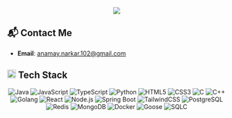 <div style="display: flex; justify-content: center;">
  <img src="./output.gif" style="max-width: 100%; height: auto;" />
</div>

## 📬 Contact Me

- **Email**: anamay.narkar.102@gmail.com

## <img src = "https://media2.giphy.com/media/QssGEmpkyEOhBCb7e1/giphy.gif?cid=ecf05e47a0n3gi1bfqntqmob8g9aid1oyj2wr3ds3mg700bl&rid=giphy.gif" width = "20"> Tech Stack

<div align="center">
  <img src="https://img.shields.io/badge/-Java-000?style=for-the-badge&logo=java&logoColor=white" alt="Java" />
  <img src="https://img.shields.io/badge/-JavaScript-000?style=for-the-badge&logo=javascript&logoColor=white" alt="JavaScript" />
  <img src="https://img.shields.io/badge/-TypeScript-000?style=for-the-badge&logo=typescript&logoColor=white" alt="TypeScript" />
  <img src="https://img.shields.io/badge/-Python-000?style=for-the-badge&logo=python&logoColor=white" alt="Python" />
  <img src="https://img.shields.io/badge/-HTML5-000?style=for-the-badge&logo=html5&logoColor=white" alt="HTML5" />
  <img src="https://img.shields.io/badge/-CSS3-000?style=for-the-badge&logo=css3&logoColor=white" alt="CSS3" />
  <img src="https://img.shields.io/badge/-C-000?style=for-the-badge&logo=c&logoColor=white" alt="C" />
  <img src="https://img.shields.io/badge/-C%2B%2B-000?style=for-the-badge&logo=c%2B%2B&logoColor=white" alt="C++" />
  <img src="https://img.shields.io/badge/-Golang-000?style=for-the-badge&logo=go&logoColor=white" alt="Golang" />
  <img src="https://img.shields.io/badge/-React-000?style=for-the-badge&logo=react&logoColor=white" alt="React" />
  <img src="https://img.shields.io/badge/-Node.js-000?style=for-the-badge&logo=node.js&logoColor=white" alt="Node.js" />
  <img src="https://img.shields.io/badge/-Spring%20Boot-000?style=for-the-badge&logo=springboot&logoColor=white" alt="Spring Boot" />
  <img src="https://img.shields.io/badge/-TailwindCSS-000?style=for-the-badge&logo=tailwind-css&logoColor=white" alt="TailwindCSS" />
  <img src="https://img.shields.io/badge/-PostgreSQL-000?style=for-the-badge&logo=postgresql&logoColor=white" alt="PostgreSQL" />
  <img src="https://img.shields.io/badge/-Redis-000?style=for-the-badge&logo=redis&logoColor=white" alt="Redis" />
  <img src="https://img.shields.io/badge/-MongoDB-000?style=for-the-badge&logo=mongodb&logoColor=white" alt="MongoDB" />
  <img src="https://img.shields.io/badge/-Docker-000?style=for-the-badge&logo=docker&logoColor=white" alt="Docker" />
  <img src="https://img.shields.io/badge/-Goose-000?style=for-the-badge&logo=goose&logoColor=white" alt="Goose" />
  <img src="https://img.shields.io/badge/-SQLC-000?style=for-the-badge&logo=sqlc&logoColor=white" alt="SQLC" />
</div>

